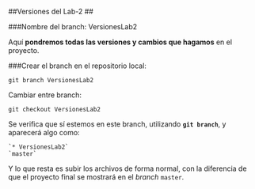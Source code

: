 ##Versiones del Lab-2 ##

###Nombre del branch: VersionesLab2

Aquí **pondremos todas las versiones y cambios que hagamos** en el proyecto.

###Crear el branch en el repositorio local:

`git branch VersionesLab2` 

Cambiar entre branch:
	
`git checkout VersionesLab2`

Se verifica que sí estemos en este branch, utilizando **`git branch`**, y aparecerá algo como:

~~~
`* VersionesLab2`
`master`
~~~

Y lo que resta es subir los archivos de forma normal, con la diferencia de que el proyecto final se mostrará en el *branch* `master`.
